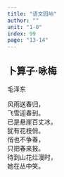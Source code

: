```yaml
---
title: "语文园地"
author: ""
unit: "1-0"
index: 99
page: "13-14"
---
```


<!-- 日积月累 -->

## 卜算子·咏梅

毛泽东

风雨送春归，  
飞雪迎春到。  
已是悬崖百丈冰，  
犹有花枝俏。  
俏也不争春，  
只把春来报。  
待到山花烂漫时，  
她在丛中笑。  
